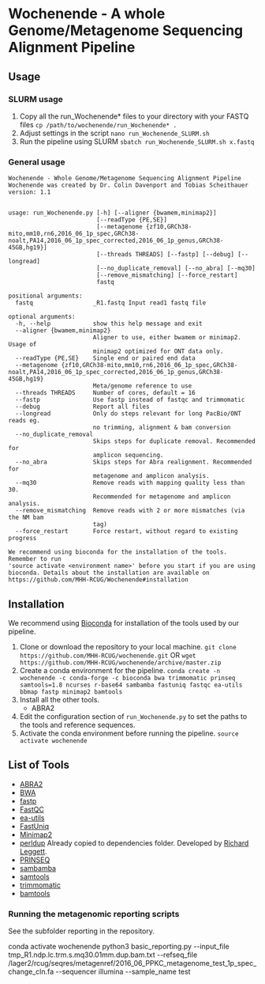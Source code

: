 # Wochenende - A whole Genome/Metagenome Sequencing Alignment Pipeline

## Usage 

### SLURM usage

1. Copy all the run_Wochenende* files to your directory with your FASTQ files
`cp /path/to/wochenende/run_Wochenende* .`
2. Adjust settings in the script
`nano run_Wochenende_SLURM.sh`
3. Run the pipeline using SLURM
`sbatch run_Wochenende_SLURM.sh x.fastq`

### General usage

```
Wochenende - Whole Genome/Metagenome Sequencing Alignment Pipeline
Wochenende was created by Dr. Colin Davenport and Tobias Scheithauer
version: 1.1


usage: run_Wochenende.py [-h] [--aligner {bwamem,minimap2}]
                         [--readType {PE,SE}]
                         [--metagenome {zf10,GRCh38-mito,mm10,rn6,2016_06_1p_spec,GRCh38-noalt,PA14,2016_06_1p_spec_corrected,2016_06_1p_genus,GRCh38-45GB,hg19}]
                         [--threads THREADS] [--fastp] [--debug] [--longread]
                         [--no_duplicate_removal] [--no_abra] [--mq30]
                         [--remove_mismatching] [--force_restart]
                         fastq

positional arguments:
  fastq                 _R1.fastq Input read1 fastq file

optional arguments:
  -h, --help            show this help message and exit
  --aligner {bwamem,minimap2}
                        Aligner to use, either bwamem or minimap2. Usage of
                        minimap2 optimized for ONT data only.
  --readType {PE,SE}    Single end or paired end data
  --metagenome {zf10,GRCh38-mito,mm10,rn6,2016_06_1p_spec,GRCh38-noalt,PA14,2016_06_1p_spec_corrected,2016_06_1p_genus,GRCh38-45GB,hg19}
                        Meta/genome reference to use
  --threads THREADS     Number of cores, default = 16
  --fastp               Use fastp instead of fastqc and trimmomatic
  --debug               Report all files
  --longread            Only do steps relevant for long PacBio/ONT reads eg.
                        no trimming, alignment & bam conversion
  --no_duplicate_removal
                        Skips steps for duplicate removal. Recommended for
                        amplicon sequencing.
  --no_abra             Skips steps for Abra realignment. Recommended for
                        metagenome and amplicon analysis.
  --mq30                Remove reads with mapping quality less than 30.
                        Recommended for metagenome and amplicon analysis.
  --remove_mismatching  Remove reads with 2 or more mismatches (via the NM bam
                        tag)
  --force_restart       Force restart, without regard to existing progress

We recommend using bioconda for the installation of the tools. Remember to run
'source activate <environment name>' before you start if you are using
bioconda. Details about the installation are available on
https://github.com/MHH-RCUG/Wochenende#installation
```

## Installation

We recommend using [Bioconda](https://bioconda.github.io/) for installation of the tools used by our pipeline.

1. Clone or download the repository to your local machine.
`git clone https://github.com/MHH-RCUG/wochenende.git`
OR
`wget https://github.com/MHH-RCUG/wochenende/archive/master.zip`
2. Create a conda environment for the pipeline.
`conda create -n wochenende -c conda-forge -c bioconda bwa trimmomatic prinseq samtools=1.8 ncurses r-base64 sambamba fastuniq fastqc ea-utils bbmap fastp minimap2 bamtools`
3. Install all the other tools.
   - ABRA2
4. Edit the configuration section of `run_Wochenende.py` to set the paths to the tools and reference sequences.
5. Activate the conda environment before running the pipeline.
`source activate wochenende`

## List of Tools

- [ABRA2](https://github.com/mozack/abra2)
- [BWA](https://github.com/lh3/bwa)
- [fastp](https://github.com/OpenGene/fastp)
- [FastQC](https://www.bioinformatics.babraham.ac.uk/projects/fastqc/)
- [ea-utils](https://github.com/ExpressionAnalysis/ea-utils)
- [FastUniq](https://sourceforge.net/projects/fastuniq/)
- [Minimap2](https://github.com/lh3/minimap2)
- [perldup](https://github.com/richardmleggett/scripts/blob/master/remove_pcr_duplicates.pl) Already copied to dependencies folder. Developed by [Richard Leggett](https://github.com/richardmleggett).
- [PRINSEQ](http://prinseq.sourceforge.net/)
- [sambamba](https://github.com/biod/sambamba)
- [samtools](https://github.com/samtools/samtools)
- [trimmomatic](https://github.com/timflutre/trimmomatic)
- [bamtools](https://github.com/pezmaster31/bamtools)


### Running the metagenomic reporting scripts

See the subfolder reporting in the repository.


conda activate wochenende
python3 basic_reporting.py --input_file tmp_R1.ndp.lc.trm.s.mq30.01mm.dup.bam.txt --refseq_file /lager2/rcug/seqres/metagenref/2016_06_PPKC_metagenome_test_1p_spec_change_cln.fa --sequencer illumina --sample_name test

